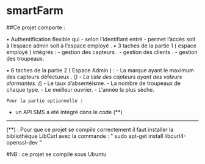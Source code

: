 # smartFarm


 ##Ce projet comporte :


•	Authentification flexible qui -  selon l’identifiant entré -   permet l’accès soit à l’espace admin soit à l’espace employé .
•	3 taches de la partie 1  ( espace employé )  intégrés : 
           - gestion des capteurs . 
           - gestion des clients .
           - gestion des troupeaux.


•	6 taches de la partie 2  ( Espace Admin ) :
 	  - La marque ayant le maximum des capteurs défectueux . (*)
  	 - La liste des capteurs ayant des valeurs alarmantes. (*) 
 	  - Le taux d’absentéisme.
 	  - La nombre de troupeaux de chaque type.
  	 - Le meilleur ouvrier.
  	 - L'année la plus sèche.

    Pour la partie optionnelle : 
   - un API SMS a été intégré dans le code (**)
-----------------------------------------------------------------------------------------------------------

(**) : Pour que ce projet se compile correctement il faut installer la bibliothèque LibCurl avec la commande : 
      " sudo apt-get install libcurl4-openssl-dev " 



#NB : ce projet se compile sous Ubuntu 

